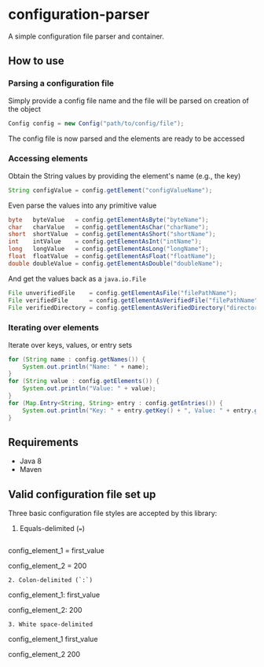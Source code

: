 # configuration-parser

A simple configuration file parser and container. 

## How to use

### Parsing a configuration file

Simply provide a config file name and the file will be parsed on creation of the object

```java
Config config = new Config("path/to/config/file");
```

The config file is now parsed and the elements are ready to be accessed

### Accessing elements

Obtain the String values by providing the element's name (e.g., the key)

```java
String configValue = config.getElement("configValueName");
```

Even parse the values into any primitive value

```java
byte   byteValue   = config.getElementAsByte("byteName");
char   charValue   = config.getElementAsChar("charName");
short  shortValue  = config.getElementAsShort("shortName");
int    intValue    = config.getElementAsInt("intName");
long   longValue   = config.getElementAsLong("longName");
float  floatValue  = config.getElementAsFloat("floatName");
double doubleValue = config.getElementAsDouble("doubleName");
```

And get the values back as a `java.io.File`

```java
File unverifiedFile    = config.getElementAsFile("filePathName");
File verifiedFile      = config.getElementAsVerifiedFile("filePathName");
File verifiedDirectory = config.getElementAsVerifiedDirectory("directoryPathName");
```

### Iterating over elements

Iterate over keys, values, or entry sets

```java
for (String name : config.getNames()) {
    System.out.println("Name: " + name);
}
for (String value : config.getElements()) {
    System.out.println("Value: " + value);
}
for (Map.Entry<String, String> entry : config.getEntries()) {
    System.out.println("Key: " + entry.getKey() + ", Value: " + entry.getValue());
}
```

## Requirements

* Java 8
* Maven


## Valid configuration file set up

Three basic configuration file styles are accepted by this library:

1. Equals-delimited (`=`)
   ```
  config_element_1 = first_value

  config_element_2 = 200
  ```
2. Colon-delimited (`:`)
  ```
  config_element_1: first_value
  
  config_element_2: 200
  ```
3. White space-delimited
  ```
  config_element_1       first_value
  
  config_element_2       200
  ```
